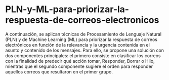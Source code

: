 # PLN-y-ML-para-priorizar-la-respuesta-de-correos-electronicos

A continuación, se aplican técnicas de Procesamiento de Lenguaje Natural (PLN) y de Machine Learning (ML) para priorizar la respuesta de correos electrónicos en función de la relevancia y la urgencia contenida en el asunto y contenido de los mensajes. Para ello, se propone una solución con dos componentes principales: el primero consiste en clasificar los correos con la finalidad de predecir qué acción tomar, Responder, Borrar o Hilo, mientras que el segundo componente sugiere el orden para responder aquellos correos que resultaron en el primer grupo.
